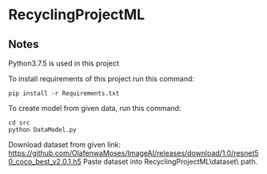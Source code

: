 # RecyclingProjectML

## Notes

Python3.7.5 is used in this project

To install requirements of this project run this command:

```
pip install -r Requirements.txt
```
To create model from given data, run this command:

```
cd src
python DataModel.py
```

Download dataset from given link:
https://github.com/OlafenwaMoses/ImageAI/releases/download/1.0/resnet50_coco_best_v2.0.1.h5
Paste dataset into RecyclingProjectML\dataset\ path.
